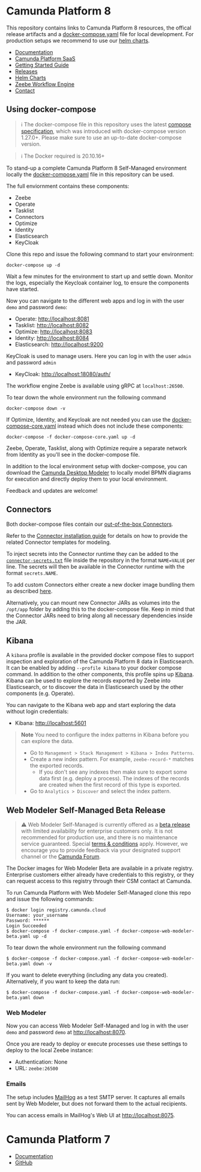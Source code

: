 # Camunda Platform 8

This repository contains links to Camunda Platform 8 resources, the offical release artifacts and a [docker-compose.yaml](docker-compose.yaml) file for local development. For production setups we recommend to use our [helm charts](https://docs.camunda.io/docs/self-managed/platform-deployment/kubernetes-helm/).

- [Documentation](https://docs.camunda.io)
- [Camunda Platform SaaS](https://camunda.io)
- [Getting Started Guide](https://github.com/camunda/camunda-platform-get-started)
- [Releases](https://github.com/camunda/camunda-platform/releases)
- [Helm Charts](https://helm.camunda.io/)
- [Zeebe Workflow Engine](https://github.com/camunda/zeebe)
- [Contact](https://docs.camunda.io/contact/)

## Using docker-compose

> :information_source: The docker-compose file in this repository uses the latest [compose specification](https://docs.docker.com/compose/compose-file/), which was introduced with docker-compose version 1.27.0+. Please make sure to use an up-to-date docker-compose version.

> :information_source: The Docker required is 20.10.16+

To stand-up a complete Camunda Platform 8 Self-Managed environment locally the [docker-compose.yaml](docker-compose.yaml) file in this repository can be used.

The full enviornment contains these components:
- Zeebe
- Operate
- Tasklist
- Connectors
- Optimize
- Identity
- Elasticsearch
- KeyCloak

Clone this repo and issue the following command to start your environment:

```
docker-compose up -d
```

Wait a few minutes for the environment to start up and settle down. Monitor the logs, especially the Keycloak container log, to ensure the components have started.

Now you can navigate to the different web apps and log in with the user `demo` and password `demo`:
- Operate: [http://localhost:8081](http://localhost:8081)
- Tasklist: [http://localhost:8082](http://localhost:8082)
- Optimize: [http://localhost:8083](http://localhost:8083)
- Identity: [http://localhost:8084](http://localhost:8084)
- Elasticsearch: [http://localhost:9200](http://localhost:9200)

KeyCloak is used to manage users. Here you can log in with the user `admin` and password `admin`
- KeyCloak: [http://localhost:18080/auth/](http://localhost:18080/auth/)

The workflow engine Zeebe is available using gRPC at `localhost:26500`.

To tear down the whole environment run the following command

```
docker-compose down -v
```

If Optimize, Identity, and Keycloak are not needed you can use the [docker-compose-core.yaml](docker-compose-core.yaml) instead which does not include these components:

```
docker-compose -f docker-compose-core.yaml up -d
```

Zeebe, Operate, Tasklist, along with Optimize require a separate network from Identity as you'll see in the docker-compose file.

In addition to the local environment setup with docker-compose, you can download the [Camunda Desktop Modeler](https://camunda.com/download/modeler/) to locally model BPMN diagrams for execution and directly deploy them to your local environment.

Feedback and updates are welcome!

## Connectors

Both docker-compose files contain our [out-of-the-box Connectors](https://docs.camunda.io/docs/components/integration-framework/connectors/out-of-the-box-connectors/available-connectors-overview/).

Refer to the [Connector installation guide](https://docs.camunda.io/docs/self-managed/connectors-deployment/install-and-start/) for details on how to provide the related Connector templates for modeling.

To inject secrets into the Connector runtime they can be added to the
[`connector-secrets.txt`](connector-secrets.txt) file inside the repository in the format `NAME=VALUE`
per line. The secrets will then be available in the Connector runtime with the
format `secrets.NAME`.

To add custom Connectors either create a new docker image bundling them as
described [here](https://github.com/camunda-community-hub/spring-zeebe/tree/master/connector-runtime#via-docker).

Alternatively, you can mount new Connector JARs as volumes into the `/opt/app` folder by adding this to the docker-compose file. Keep in mind that the Connector JARs need to bring along all necessary dependencies inside the JAR.

## Kibana

A `kibana` profile is available in the provided docker compose files to support inspection and exploration of the Camunda Platform 8 data in Elasticsearch.
It can be enabled by adding `--profile kibana` to your docker compose command.
In addition to the other components, this profile spins up [Kibana](https://www.elastic.co/kibana/).
Kibana can be used to explore the records exported by Zeebe into Elasticsearch, or to discover the data in Elasticsearch used by the other components (e.g. Operate).

You can navigate to the Kibana web app and start exploring the data without login credentials:

- Kibana: [http://localhost:5601](http://localhost:5601)

> **Note**
> You need to configure the index patterns in Kibana before you can explore the data.
> - Go to `Management > Stack Management > Kibana > Index Patterns`.
> - Create a new index pattern. For example, `zeebe-record-*` matches the exported records.
>   - If you don't see any indexes then make sure to export some data first (e.g. deploy a process). The indexes of the records are created when the first record of this type is exported.
> - Go to `Analytics > Discover` and select the index pattern.

## Web Modeler Self-Managed Beta Release

> :warning: Web Modeler Self-Managed is currently offered as a [beta release](https://docs.camunda.io/docs/next/reference/early-access#beta) with limited availability for enterprise customers only. It is not recommended for production use, and there is no maintenance service guaranteed. Special [terms & conditions](https://camunda.com/legal/terms/camunda-platform/camunda-platform-8-self-managed/) apply. However, we encourage you to provide feedback via your designated support channel or the [Camunda Forum](https://forum.camunda.io/).

The Docker images for Web Modeler Beta are available in a private registry. Enterprise customers either already have credentials to this registry, or they can request access to this registry through their CSM contact at Camunda.

To run Camunda Platform with Web Modeler Self-Managed clone this repo and issue the following commands:

```
$ docker login registry.camunda.cloud
Username: your_username
Password: ******
Login Succeeded
$ docker-compose -f docker-compose.yaml -f docker-compose-web-modeler-beta.yaml up -d
```

To tear down the whole environment run the following command

```
$ docker-compose -f docker-compose.yaml -f docker-compose-web-modeler-beta.yaml down -v
```

If you want to delete everything (including any data you created).
Alternatively, if you want to keep the data run:

```
$ docker-compose -f docker-compose.yaml -f docker-compose-web-modeler-beta.yaml down
```

### Web Modeler
Now you can access Web Modeler Self-Managed and log in with the user `demo` and password `demo` at [http://localhost:8070](http://localhost:8070).

Once you are ready to deploy or execute processes use these settings to deploy to the local Zeebe instance:
* Authentication: None
* URL: `zeebe:26500`

### Emails
The setup includes [MailHog](https://github.com/mailhog/MailHog) as a test SMTP server. It captures all emails sent by Web Modeler, but does not forward them to the actual recipients. 

You can access emails in MailHog's Web UI at [http://localhost:8075](http://localhost:8075).

# Camunda Platform 7

- [Documentation](https://docs.camunda.org/)
- [GitHub](https://github.com/camunda/camunda-bpm-platform)
